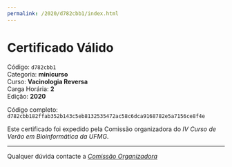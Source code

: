 ```yaml
---
permalink: /2020/d782cbb1/index.html
---
```


# Certificado Válido

Código: `d782cbb1`<br>
Categoria: **minicurso**<br>
Curso: **Vacinologia Reversa**<br>
Carga Horária: **2**<br>
Edição: **2020**<br>


Código completo: `d782cbb182ffab352b143c5eb8132535472ac58c6dca9168782e5a7156ce8f4e`


Este certificado foi expedido pela Comissão organizadora do *IV Curso de Verão em Bioinformática da UFMG*.

----

Qualquer dúvida contacte a [_Comissão Organizadora_](<mailto:cursobioinfoufmg@gmail.com$subject=[Certificados]>)

